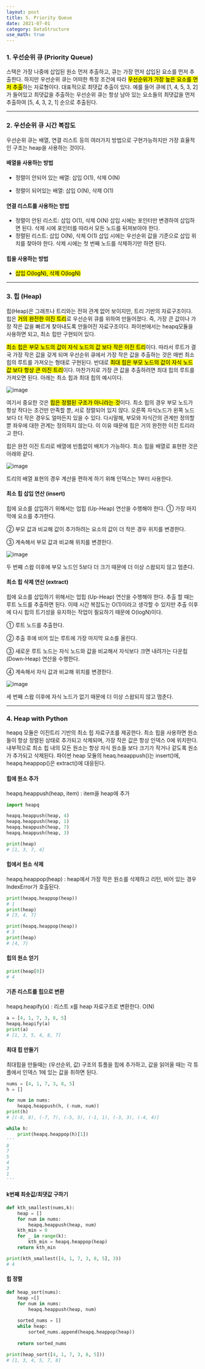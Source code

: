 ```yaml
---
layout: post
title: 5. Priority Queue
date: 2021-07-01
category: DataStructure
use_math: true
---
```


### 1. 우선순위 큐 (Priority Queue)

스택은 가장 나중에 삽입된 원소 먼저 추출하고, 큐는 가장 먼저 삽입된 요소를 먼저 추출한다. 하지만 우선순위 큐는 어떠한 특정 조건에 따라 <mark>우선순위가 가장 높은 요소를 먼저 추출</mark>하는 자료형이다. 대표적으로 최댓값 추출이 있다. 예를 들어 큐에 [1, 4, 5, 3, 2]가 들어있고 최댓값을 추출하는 우선순위 큐는 항상 남아 있는 요소들의 최댓값을 먼저 추출하여 [5, 4, 3, 2, 1] 순으로 추출된다.  

---

### 2. 우선순위 큐 시간 복잡도

우선순위 큐는 배열, 연결 리스트 등의 여러가지 방법으로 구현가능하지만 가장 효율적인 구조는 heap을 사용하는 것이다. 

#### 배열을 사용하는 방법
- 정렬이 안되어 있는 배열: 삽입 O(1), 삭제 O(N)

- 정렬이 되어있는 배열: 삽입 O(N), 삭제 O(1)

#### 연결 리스트를 사용하는 방법
- 정렬이 안된 리스트: 삽입 O(1), 삭제 O(N)
삽입 시에는 포인터만 변경하여 삽입하면 된다. 삭제 시에 포인터를 따라서 모든 노드를 뒤져보아야 한다. 
- 정렬된 리스트: 삽입 O(N), 삭제 O(1)
삽입 시에는 우선순위 값을 기준으로 삽입 위치를 찾아야 한다. 삭제 시에는 첫 번째 노드를 삭제하기만 하면 된다.

#### 힙을 사용하는 방법

- <mark>삽입 O(logN), 삭제 O(logN)</mark>

---

### 3. 힙 (Heap)

힙(Heap)은 그래프나 트리와는 전혀 관계 없어 보이지만, 트리 기반의 자료구조이다. 힙은 <mark>거의 완전한 이진 트리</mark>로 우선순위 큐를 위하여 만들어졌다. 즉, 가장 큰 값이나 가장 작은 값을 빠르게 찾아내도록 만들어진 자료구조이다. 파이썬에서는 heapq모듈을 사용하면 되고, 최소 힙만 구현되어 있다. 

<mark>최소 힙은 부모 노드의 값이 자식 노드의 값 보다 작은 이진 트리</mark>이다. 따라서 루트가 결국 가장 작은 값을 갖게 되며 우선순위 큐에서  가장 작은 값을 추출하는 것은 매번 최소 힙의 루트를 가져오는 형태로 구현된다. 반대로 <mark>최대 힙은 부모 노드의 값이 자식 노드 값 보다 항상 큰 이진 트리</mark>이다. 마찬가지로 가장 큰 값을 추출하려면 최대 힙의 루트를 가져오면 된다. 아래는 최소 힙과 최대 힙의 예시이다. 

![image](https://user-images.githubusercontent.com/61526722/123895787-630eba80-d99b-11eb-8112-a888f00e5e1b.png)


여기서 중요한 것은 <mark>힙은 정렬된 구조가 아니라는 것</mark>이다. 최소 힙의 경우 부모 노드가 항상 작다는 조건만 만족할 뿐, 서로 정렬되어 있지 않다. 오른쪽 자식노드가 왼쪽 노드보다 더 작은 경우도 얼마든지 있을 수 있다. 다시말해, 부모와 자식간의 관계만 정의할 뿐 좌우에 대한 관계는 정의하지 않는다. 이 이유 때문에 힙은 거의 완전한 이진 트리라고 한다. 

힙은 완전 이진 트리로 배열에 빈틈없이 배치가 가능하다. 최소 힙을 배열로 표현한 것은 아래와 같다.

![image](https://user-images.githubusercontent.com/61526722/123897537-838c4400-d99e-11eb-9fad-544e5a0e3211.png)

트리의 배열 표현의 경우 계산을 편하게 하기 위해 인덱스는 1부터 사용한다. 

#### 최소 힙 삽입 연산 (insert)
힙에 요소를 삽입하기 위해서는 업힙 (Up-Heap) 연산을 수행해야 한다.
① 가장 마지막에 요소를 추가한다.

② 부모 값과 비교해 값이 추가하려는 요소의 값이 더 작은 경우 위치를 변경한다.

③ 계속해서 부모 값과 비교해 위치를 변경한다. 

![image](https://user-images.githubusercontent.com/61526722/123897676-c77f4900-d99e-11eb-93f6-97abba201563.png)

두 번째 스왑 이후에 부모 노드인 5보다 더 크기 때문에 더 이상 스왑되지 않고 멈춘다.

#### 최소 힙 삭제 연산 (extract)
힙에 요소를 삽입하기 위해서는 업힙 (Up-Heap) 연산을 수행해야 한다.
추출 할 때는 루트 노드를 추출하면 된다. 이때 시간 복잡도는 O(1)이라고 생각할 수 있지만 추출 이후에 다시 힙의 트기성을 유지하는 작업이 필요하기 때문에 O(logN)이다. 

① 루트 노드를 추출한다. 

② 추출 후에 비어 있는 루트에 가장 마지막 요소를 올린다. 

③ 새로운 루트 노드는 자식 노드와 값을 비교해서 자식보다 크면 내려가는 다운힙 (Down-Heap) 연산을 수행한다.

④ 계속해서 자식 값과 비교해 위치를 변경한다. 

![image](https://user-images.githubusercontent.com/61526722/123897682-c9e1a300-d99e-11eb-8d77-04d156e3e17a.png)

세 번째 스왑 이후에 자식 노드가 없기 때문에 더 이상 스왑되지 않고 멈춘다.

---

### 4. Heap with Python

heapq 모듈은 이진트리 기반의 최소 힙 자료구조를 제공한다. 최소 힙을 사용하면 원소들이 항상 정렬된 상태로 추가되고 삭제되며, 가장 작은 값은 항상 인덱스 0에 위치한다. 내부적으로 최소 힙 내의 모든 원소는 항상 자식 원소들 보다 크기가 작거나 같도록 원소가 추가되고 삭제된다. 파이썬 heap 모듈의 heaq.heaappush()는 insert()에, heapq.heappop()은 extract()에 대응된다.

#### 힙에 원소 추가
heapq.heappush(heap, item) : item을 heap에 추가
```python
import heapq

heapq.heappush(heap, 4)
heapq.heappush(heap, 1)
heapq.heappush(heap, 7)
heapq.heappush(heap, 3)

print(heap)
# [1, 3, 7, 4]
```
#### 힙에서 원소 삭제

heapq.heappop(heap) : heap에서 가장 작은 원소를 삭제하고 리턴, 비어 있는 경우 IndexError가 호출된다.
```python
print(heapq.heappop(heap))
# 1
print(heap)
# [3, 4, 7]

print(heapq.heappop(heap))
# 3
print(heap)
# [4, 7]
```

#### 힙의 원소 얻기
```python
print(heap[0])
# 4
```

#### 기존 리스트를 힙으로 변환

heapq.heapify(x) : 리스트 x를 heap 자료구조로 변환한다. O(N)
```python
a = [4, 1, 7, 3, 8, 5]
heapq.heapify(a)
print(a)
# [1, 3, 5, 4, 8, 7]
```

#### 최대 힙 만들기
최대힙을 만들때는 (우선순위, 값) 구조의 튜플을 힙에 추가하고, 값을 읽어올 때는 각 튜플에서 인덱스 1에 있는 값을 취하면 된다.

```python
nums = [4, 1, 7, 3, 8, 5]
h = []

for num in nums:
    heapq.heappush(h, (-num, num))
print(h)
# [(-8, 8), (-7, 7), (-5, 5), (-1, 1), (-3, 3), (-4, 4)]

while h: 
    print(heapq.heappop(h)[1])
'''
8
7
5
4
3
1
'''
```

#### k번째 최솟값/최댓값 구하기
```python
def kth_smallest(nums,k):
    heap = []
    for num in nums:
        heapq.heappush(heap, num)
    kth_min = 0
    for _ in range(k):
        kth_min = heapq.heappop(heap)
    return kth_min

print(kth_smallest([4, 1, 7, 3, 8, 5], 3))
# 4
```

#### 힙 정렬
```python
def heap_sort(nums):
    heap =[] 
    for num in nums:
        heapq.heappush(heap, num)
    
    sorted_nums = []
    while heap:
        sorted_nums.append(heapq.heappop(heap))
        
    return sorted_nums

print(heap_sort([4, 1, 7, 3, 8, 5]))
# [1, 3, 4, 5, 7, 8]
```



